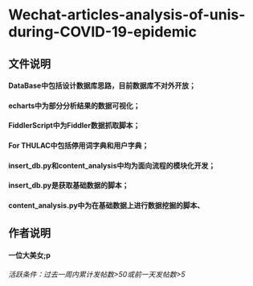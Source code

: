 # Wechat-articles-analysis-of-unis-during-COVID-19-epidemic

## 文件说明
#### DataBase中包括设计数据库思路，目前数据库不对外开放；
#### echarts中为部分分析结果的数据可视化；
#### FiddlerScript中为Fiddler数据抓取脚本；
#### For THULAC中包括停用词字典和用户字典；

#### insert_db.py和content_analysis中均为面向流程的模块化开发；
#### insert_db.py是获取基础数据的脚本；
#### content_analysis.py中为在基础数据上进行数据挖掘的脚本、

## 作者说明
#### 一位大美女;p

*活跃条件：过去一周内累计发帖数>50或前一天发帖数>5*

